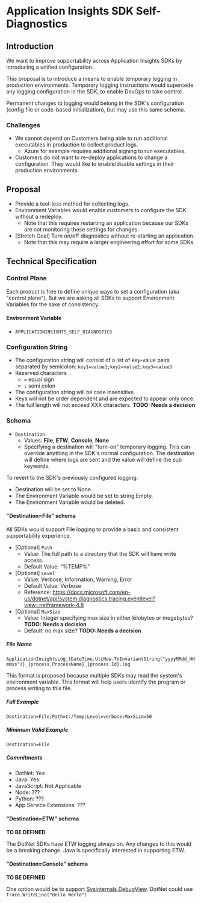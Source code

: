 # Application Insights SDK Self-Diagnostics

## Introduction
We want to improve supportability across Application Insights SDKs by introducing a unified configuration.

This proposal is to introduce a means to enable temporary logging in production environments. Temporary logging instructions would supercede any logging configuration in the SDK, to enable DevOps to take control.

Permanent changes to logging would belong in the SDK's configuration (config file or code-based initialization), but may use this same schema.

### Challenges

- We cannot depend on Customers being able to run additional executables in production to collect product logs.
    - Azure for example requires additional signing to run executables.
- Customers do not want to re-deploy applications to change a configuration. They would like to enable/disable settings in their production environments.


## Proposal
- Provide a tool-less method for collecting logs.
- Environment Variables would enable customers to configure the SDK without a redeploy.
  - Note that this requires restarting an application because our SDKs are not monitoring these settings for changes.
- [Stretch Goal] Turn on/off diagnostics without re-starting an application.
  - Note that this may require a larger engineering effort for some SDKs.

## Technical Specification

### Control Plane

Each product is free to define unique ways to set a configuration (aka "control plane"). But we are asking all SDKs to support Environment Variables for the sake of consistency.

#### Environment Variable
- `APPLICATIONINSIGHTS_SELF_DIAGNOSTICS`


### Configuration String

- The configuration string will consist of a list of key-value pairs separated by semicolon:
`key1=value1;key2=value2;key3=value3`
- Reserved characters
    - `=` equal sign
    - `;` semi colon
- The configuration string will be case insensitive. 
- Keys will not be order dependent and are expected to appear only once.
- The full length will not exceed XXX characters. **TODO: Needs a decision**

### Schema


- `Destination`
    - Values: **File**, **ETW**, **Console**, **None**
    - Specifying a destination will "turn-on" temporary logging. This can override anything in the SDK's normal configuration. The destination will define where logs are sent and the value will define the sub keywords.

To revert to the SDK's previously configured logging:
- Destination will be set to None.
- The Environment Variable would be set to string.Empty.
- The Environment Variable would be deleted.
    
#### "Destination=File" schema
All SDKs would support File logging to provide a basic and consistent supportability experience.

- [Optional] `Path`
    - Value: The full path to a directory that the SDK will have write access.
    - Default Value: "%TEMP%"
- [Optional] `Level`
    - Value: Verbose, Information, Warning, Error
    - Default Value: Verbose
    - Reference: https://docs.microsoft.com/en-us/dotnet/api/system.diagnostics.tracing.eventlevel?view=netframework-4.8
- [Optional] `MaxSize`
    - Value: Integer specifying max size in either kilobytes or megabytes? **TODO: Needs a decision**
    - Default: no max size? **TODO: Needs a decision**

##### File Name
`ApplicationInsightsLog_{DateTime.UtcNow.ToInvariantString("yyyyMMdd_HHmmss")}_{process.ProcessName}_{process.Id}.log`

This format is proposed because multiple SDKs may read the system's environment variable. This format will help users identify the program or process writing to this file.

##### Full Example
`Destination=File;Path=C:/Temp;Level=verbose;MaxSize=50`

##### Minimum Valid Example
`Destination=File`

##### Commitments
- DotNet: Yes
- Java: Yes
- JavaScript: Not Applicable
- Node: ???
- Python: ???
- App Service Extensions: ???


#### "Destination=ETW" schema

**TO BE DEFINED**

The DotNet SDKs have ETW logging always on. Any changes to this would be a breaking change.
Java is specifically interested in supporting ETW.

#### "Destination=Console" schema

**TO BE DEFINED**

One option would be to support [Sysinternals DebugView](https://docs.microsoft.com/en-us/sysinternals/downloads/debugview).
DotNet could use `Trace.WriteLine("Hello World")`
